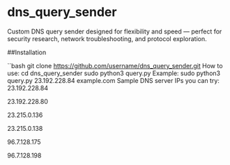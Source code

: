 # dns_query_sender

Custom DNS query sender designed for flexibility and speed — perfect for security research, network troubleshooting, and protocol exploration.

##Installation

``bash
git clone https://github.com/username/dns_query_sender.git
How to use:
cd dns_query_sender
sudo python3 query.py <DNS-server-IP> <domain>
Example:
sudo python3 query.py 23.192.228.84 example.com
Sample DNS server IPs you can try:
23.192.228.84

23.192.228.80

23.215.0.136

23.215.0.138

96.7.128.175

96.7.128.198
